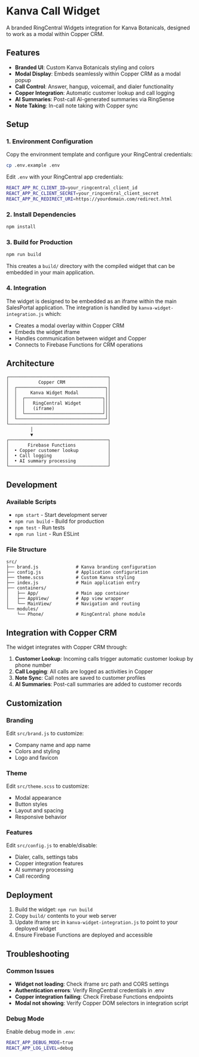 # Kanva Call Widget

A branded RingCentral Widgets integration for Kanva Botanicals, designed to work as a modal within Copper CRM.

## Features

- **Branded UI**: Custom Kanva Botanicals styling and colors
- **Modal Display**: Embeds seamlessly within Copper CRM as a modal popup
- **Call Control**: Answer, hangup, voicemail, and dialer functionality
- **Copper Integration**: Automatic customer lookup and call logging
- **AI Summaries**: Post-call AI-generated summaries via RingSense
- **Note Taking**: In-call note taking with Copper sync

## Setup

### 1. Environment Configuration

Copy the environment template and configure your RingCentral credentials:

```bash
cp .env.example .env
```

Edit `.env` with your RingCentral app credentials:

```bash
REACT_APP_RC_CLIENT_ID=your_ringcentral_client_id
REACT_APP_RC_CLIENT_SECRET=your_ringcentral_client_secret
REACT_APP_RC_REDIRECT_URI=https://yourdomain.com/redirect.html
```

### 2. Install Dependencies

```bash
npm install
```

### 3. Build for Production

```bash
npm run build
```

This creates a `build/` directory with the compiled widget that can be embedded in your main application.

### 4. Integration

The widget is designed to be embedded as an iframe within the main SalesPortal application. The integration is handled by `kanva-widget-integration.js` which:

- Creates a modal overlay within Copper CRM
- Embeds the widget iframe
- Handles communication between widget and Copper
- Connects to Firebase Functions for CRM operations

## Architecture

```
┌─────────────────────────────────────┐
│           Copper CRM                │
│  ┌─────────────────────────────────┐│
│  │     Kanva Widget Modal          ││
│  │  ┌─────────────────────────────┐││
│  │  │   RingCentral Widget        │││
│  │  │   (iframe)                  │││
│  │  └─────────────────────────────┘││
│  └─────────────────────────────────┘│
└─────────────────────────────────────┘
         │
         ▼
┌─────────────────────────────────────┐
│       Firebase Functions            │
│  • Copper customer lookup           │
│  • Call logging                     │
│  • AI summary processing            │
└─────────────────────────────────────┘
```

## Development

### Available Scripts

- `npm start` - Start development server
- `npm run build` - Build for production
- `npm test` - Run tests
- `npm run lint` - Run ESLint

### File Structure

```
src/
├── brand.js              # Kanva branding configuration
├── config.js             # Application configuration
├── theme.scss            # Custom Kanva styling
├── index.js              # Main application entry
├── containers/
│   ├── App/              # Main app container
│   ├── AppView/          # App view wrapper
│   └── MainView/         # Navigation and routing
└── modules/
    └── Phone/            # RingCentral phone module
```

## Integration with Copper CRM

The widget integrates with Copper CRM through:

1. **Customer Lookup**: Incoming calls trigger automatic customer lookup by phone number
2. **Call Logging**: All calls are logged as activities in Copper
3. **Note Sync**: Call notes are saved to customer profiles
4. **AI Summaries**: Post-call summaries are added to customer records

## Customization

### Branding

Edit `src/brand.js` to customize:
- Company name and app name
- Colors and styling
- Logo and favicon

### Theme

Edit `src/theme.scss` to customize:
- Modal appearance
- Button styles
- Layout and spacing
- Responsive behavior

### Features

Edit `src/config.js` to enable/disable:
- Dialer, calls, settings tabs
- Copper integration features
- AI summary processing
- Call recording

## Deployment

1. Build the widget: `npm run build`
2. Copy `build/` contents to your web server
3. Update iframe src in `kanva-widget-integration.js` to point to your deployed widget
4. Ensure Firebase Functions are deployed and accessible

## Troubleshooting

### Common Issues

- **Widget not loading**: Check iframe src path and CORS settings
- **Authentication errors**: Verify RingCentral credentials in .env
- **Copper integration failing**: Check Firebase Functions endpoints
- **Modal not showing**: Verify Copper DOM selectors in integration script

### Debug Mode

Enable debug mode in `.env`:
```bash
REACT_APP_DEBUG_MODE=true
REACT_APP_LOG_LEVEL=debug
